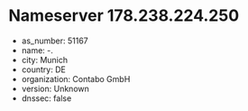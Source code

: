 # Nameserver 178.238.224.250

* as_number: 51167
* name: -.
* city: Munich
* country: DE
* organization: Contabo GmbH
* version: Unknown
* dnssec: false

